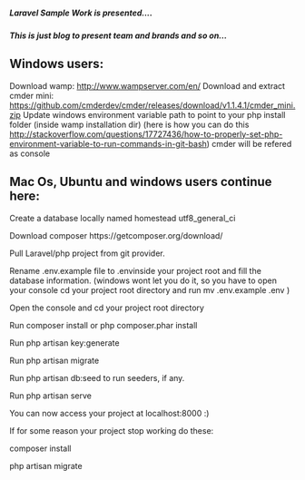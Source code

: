 <h5>Laravel Sample Work is presented....<h5>

<p>This is just blog to present team and brands and so on...</p>


<h2>Windows users:</h2>

Download wamp: http://www.wampserver.com/en/
Download and extract cmder mini: https://github.com/cmderdev/cmder/releases/download/v1.1.4.1/cmder_mini.zip
Update windows environment variable path to point to your php install folder (inside wamp installation dir) (here is how you can do this http://stackoverflow.com/questions/17727436/how-to-properly-set-php-environment-variable-to-run-commands-in-git-bash)
cmder will be refered as console

<h2>Mac Os, Ubuntu and windows users continue here:</h2>

<p>Create a database locally named homestead utf8_general_ci</p>
<p>Download composer https://getcomposer.org/download/</p>
<p>Pull Laravel/php project from git provider.</p>
<p>Rename .env.example file to .envinside your project root and fill the database information. (windows wont let you do it, so you have to open your console cd your project root directory and run mv .env.example .env )</p>
<p>Open the console and cd your project root directory</p>
<p>Run composer install or php composer.phar install</p>
<p>Run php artisan key:generate</p>
<p>Run php artisan migrate</p>
<p>Run php artisan db:seed to run seeders, if any.</p>
<p>Run php artisan serve</p>
<p>You can now access your project at localhost:8000 :)</p>

If for some reason your project stop working do these:
<p>composer install</p>
<p>php artisan migrate</p>
